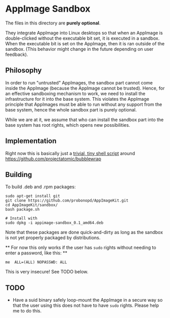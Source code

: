 # AppImage Sandbox

The files in this directory are __purely optional__.

They integrate AppImage into Linux desktops so that when an AppImage is double-clicked without the executable bit set, it is executed in a sandbox. When the executable bit is set on the AppImage, then it is ran outside of the sandbox. (This behavior might change in the future depending on user feedback).

## Philosophy

In order to run "untrusted" AppImages, the sandbox part cannot come inside the AppImage (because the AppImage cannot be trusted). Hence, for an effective sandboxing mechanism to work, we need to install the infrastructure for it into the base system. This violates the AppImage principle that AppImages must be able to run without any support from the base system, hence the whole sandbox part is purely optional.

While we are at it, we assume that who can install the sandbox part into the base system has root rights, which opens new possibilities.

## Implementation

Right now this is basically just a [trivial, tiny shell script](https://github.com/probonopd/AppImageKit/blob/master/sandbox/src/usr/bin/runappimage) around https://github.com/projectatomic/bubblewrap

## Building

To build .deb and .rpm packages:

```
sudo apt-get install git
git clone https://github.com/probonopd/AppImageKit.git
cd AppImageKit/sandbox/
bash package.sh 

# Install with
sudo dpkg -i appimage-sandbox_0.1_amd64.deb 
```
Note that these packages are done quick-and-dirty as long as the sandbox is not yet properly packaged by distributions.

** For now this only works if the user has `sudo` rights without needing to enter a password, like this: **

```
me  ALL=(ALL) NOPASSWD: ALL
```

This is very insecure! See TODO below.

## TODO

* Have a suid binary safely loop-mount the AppImage in a secure way so that the user using this does not have to have `sudo` rights. Please help me to do this.
